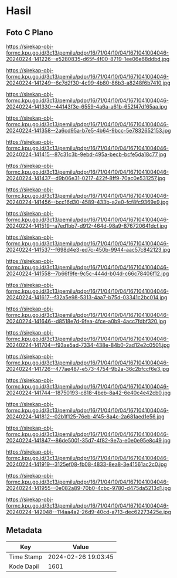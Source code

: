# Hasil

## Foto C Plano

https://sirekap-obj-formc.kpu.go.id/3c13/pemilu/pdpr/16/71/04/10/04/1671041004046-20240224-141226--e5280835-d65f-4f00-8719-1ee06e68ddbd.jpg

https://sirekap-obj-formc.kpu.go.id/3c13/pemilu/pdpr/16/71/04/10/04/1671041004046-20240224-141249--6c7d2f30-4c99-4b80-86b3-a8248f6b7410.jpg

https://sirekap-obj-formc.kpu.go.id/3c13/pemilu/pdpr/16/71/04/10/04/1671041004046-20240224-141330--44143f3e-6559-4a6a-a61b-652f47df65aa.jpg

https://sirekap-obj-formc.kpu.go.id/3c13/pemilu/pdpr/16/71/04/10/04/1671041004046-20240224-141358--2a6cd95a-b7e5-4b64-9bcc-5e7832652153.jpg

https://sirekap-obj-formc.kpu.go.id/3c13/pemilu/pdpr/16/71/04/10/04/1671041004046-20240224-141415--87c31c3b-9ebd-495a-becb-bcfe5da18c77.jpg

https://sirekap-obj-formc.kpu.go.id/3c13/pemilu/pdpr/16/71/04/10/04/1671041004046-20240224-141437--d9b06e31-0217-422f-8ff9-70ac0e531257.jpg

https://sirekap-obj-formc.kpu.go.id/3c13/pemilu/pdpr/16/71/04/10/04/1671041004046-20240224-141456--bcc16d30-4589-433b-a2e0-fcf8fc9369e9.jpg

https://sirekap-obj-formc.kpu.go.id/3c13/pemilu/pdpr/16/71/04/10/04/1671041004046-20240224-141519--a7ed1bb7-d912-464d-98a9-876720641dcf.jpg

https://sirekap-obj-formc.kpu.go.id/3c13/pemilu/pdpr/16/71/04/10/04/1671041004046-20240224-141537--f698d4e3-ed7c-450b-9944-aac57c842123.jpg

https://sirekap-obj-formc.kpu.go.id/3c13/pemilu/pdpr/16/71/04/10/04/1671041004046-20240224-141558--7b66f9fe-9c5c-444d-b04d-c66c78406f12.jpg

https://sirekap-obj-formc.kpu.go.id/3c13/pemilu/pdpr/16/71/04/10/04/1671041004046-20240224-141617--f32a5e98-5313-4aa7-b75d-03341c2bc014.jpg

https://sirekap-obj-formc.kpu.go.id/3c13/pemilu/pdpr/16/71/04/10/04/1671041004046-20240224-141646--d8518e7d-9fea-4fce-a0b9-4acc7fdbf320.jpg

https://sirekap-obj-formc.kpu.go.id/3c13/pemilu/pdpr/16/71/04/10/04/1671041004046-20240224-141704--f93ae5ad-7334-438e-84b0-2ad12e2c0501.jpg

https://sirekap-obj-formc.kpu.go.id/3c13/pemilu/pdpr/16/71/04/10/04/1671041004046-20240224-141726--477ae487-e573-4754-9b2a-36c2bfccf6e3.jpg

https://sirekap-obj-formc.kpu.go.id/3c13/pemilu/pdpr/16/71/04/10/04/1671041004046-20240224-141744--18750193-c818-4beb-8a42-6e40c4e42cb0.jpg

https://sirekap-obj-formc.kpu.go.id/3c13/pemilu/pdpr/16/71/04/10/04/1671041004046-20240224-141812--02b1f125-76eb-4f45-8a4c-2a681aed1e56.jpg

https://sirekap-obj-formc.kpu.go.id/3c13/pemilu/pdpr/16/71/04/10/04/1671041004046-20240224-141847--86de5001-35d7-4f82-9e7a-e0e0e95e8c49.jpg

https://sirekap-obj-formc.kpu.go.id/3c13/pemilu/pdpr/16/71/04/10/04/1671041004046-20240224-141919--3125ef08-fb08-4833-8ea8-3e41561ac2c0.jpg

https://sirekap-obj-formc.kpu.go.id/3c13/pemilu/pdpr/16/71/04/10/04/1671041004046-20240224-141955--0e082a89-70b0-4cbc-9780-d475da5213d1.jpg

https://sirekap-obj-formc.kpu.go.id/3c13/pemilu/pdpr/16/71/04/10/04/1671041004046-20240224-142048--114aa4a2-26d9-40cd-a713-dec62273425e.jpg


## Metadata

| Key        | Value               |
| ---------- | ------------------- |
| Time Stamp | 2024-02-26 19:03:45 |
| Kode Dapil | 1601                |



